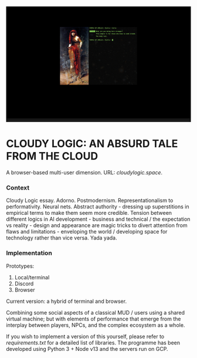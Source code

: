 ![Pythia](media/pythia.png)

# CLOUDY LOGIC: AN ABSURD TALE FROM THE CLOUD

A browser-based multi-user dimension. URL: *cloudylogic.space*.

### Context

Cloudy Logic essay. Adorno. Postmodernism. Representationalism to performativity. Neural nets. Abstract authority - dressing up superstitions in empirical terms to make them seem more credible. Tension between different logics in AI development - business and technical / the expectation vs reality - design and appearance are magic tricks to divert attention from flaws and limitations - enveloping the world / developing space for technology rather than vice versa. Yada yada.

### Implementation

Prototypes:
1. Local/terminal
2. Discord
3. Browser

Current version: a hybrid of terminal and browser.

Combining some social aspects of a classical MUD / users using a shared virtual machine; but with elements of performance that emerge from the interplay between players, NPCs, and the complex ecosystem as a whole.

If you wish to implement a version of this yourself, please refer to *requirements.txt* for a detailed list of libraries. The programme has been developed using Python 3 + Node v13 and the servers run on GCP.
